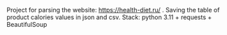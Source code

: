 Project for parsing the website: https://health-diet.ru/ .
Saving the table of product calories values in json and csv.
Stack: python 3.11 + requests + BeautifulSoup